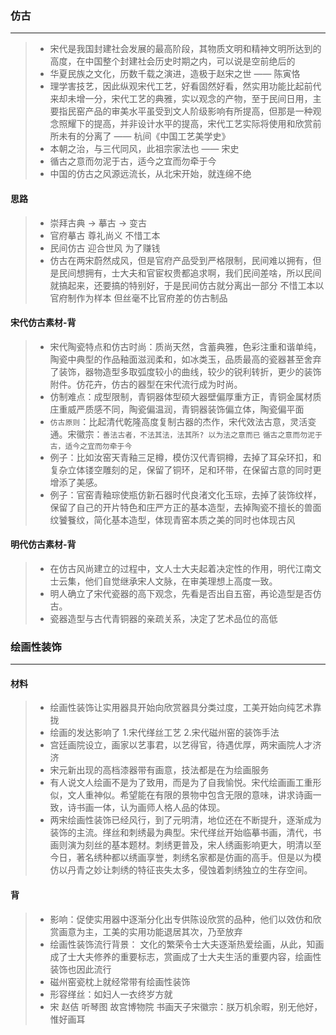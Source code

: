 ### 仿古
----------------------------------------------------------
> - 宋代是我国封建社会发展的最高阶段，其物质文明和精神文明所达到的高度，在中国整个封建社会历史时期之内，可以说是空前绝后的
> - 华夏民族之文化，历数千载之演进，造极于赵宋之世 —— 陈寅恪
> - 理学害技艺，因此纵观宋代工艺，好看固然好看，然实用功能比起前代来却未增一分，宋代工艺的典雅，实以观念的产物，至于民间日用，主要指民窑产品的审美水平虽受到文人阶级影响有所提高，但那是一种观念照耀下的提高，并非设计水平的提高，宋代工艺实际将使用和欣赏前所未有的分离了 —— 杭间《中国工艺美学史》
> - 本朝之治，与三代同风，此祖宗家法也 —— 宋史
> - 循古之意而勿泥于古，适今之宜而勿牵于今
> - 中国的仿古之风源远流长，从北宋开始，就连绵不绝

#### 思路
> - 崇拜古典 -> 摹古 -> 变古 
> - 官府摹古 尊礼尚义 不惜工本
> - 民间仿古 迎合世风 为了赚钱
> - 仿古在两宋蔚然成风，但是官府产品受到严格限制，民间难以拥有，但是民间想拥有，士大夫和官宦权贵都追求啊，我们民间差啥，所以民间就搞起来，还要搞的特别好，于是民间仿古就分离出一部分 不惜工本以官府制作为样本 但丝毫不比官府差的仿古制品

#### 宋代仿古素材-背
> - 宋代陶瓷特点和仿古时尚：质尚天然，含蓄典雅，色彩注重和谐单纯，陶瓷中典型的作品釉面滋润柔和，如冰类玉，品质最高的瓷器甚至舍弃了装饰，器物造型多取弧度较小的曲线，较少的锐利转折，更少的装饰附件。仿花卉，仿古的器型在宋代流行成为时尚。  
> - 仿制难点：成型限制，青铜器体型硕大器壁偏厚重方正，青铜金属材质庄重威严质感不同，陶瓷偏温润，青铜器装饰偏立体，陶瓷偏平面  
> - `仿古原则`：比起清代乾隆高度复制古器的杰作，宋代效法古意，灵活变通。宋徽宗：`善法古者，不法其法，法其所? 以为法之意而已`  `循古之意而勿泥于古，适今之宜而勿牵于今` 
> - 例子：比如汝窑天青釉三足樽，模仿汉代青铜樽，去掉了耳朵环扣，和复杂立体镂空雕刻的足，保留了铜环，足和环带，在保留古意的同时更增添了美感。  
> - 例子：官窑青釉琮使瓶仿新石器时代良渚文化玉琮，去掉了装饰纹样，保留了自己的开片特色和庄严方正的基本造型，去掉陶瓷不擅长的兽面纹饕餮纹，简化基本造型，体现青窑本质之美的同时也体现古风

#### 明代仿古素材-背
> - 在仿古风尚建立的过程中，文人士大夫起着决定性的作用，明代江南文士云集，他们自觉继承宋人文脉，在审美理想上高度一致。
> - 明人确立了宋代瓷器的高下观念，先看是否出自五窑，再论造型是否仿古。
> - 瓷器造型与古代青铜器的亲疏关系，决定了艺术品位的高低

### 绘画性装饰
----------------------------------------------------------
#### 材料
> - 绘画性装饰让实用器具开始向欣赏器具分类过度，工美开始向纯艺术靠拢
> - 绘画的发达影响了 1.宋代缂丝工艺 2.宋代磁州窑的装饰手法
> - 宫廷画院设立，画家以艺事君，以艺得官，待遇优厚，两宋画院人才济济
> - 宋元新出现的高档漆器带有画意，技法都是在为绘画服务
> - 有人说文人绘画不是为了致用，而是为了自我愉悦。宋代绘画画工重形似，文人重神似。希望能在有限的景物中包含无限的意味，讲求诗画一致，诗书画一体，认为画师人格人品的体现。
> - 两宋绘画性装饰已经风行，到了元明清，地位还在不断提升，逐渐成为装饰的主流。缂丝和刺绣最为典型。宋代缂丝开始临摹书画，清代，书画则演为刻丝的基本题材。刺绣更普及，宋人绣画影响更大，明清以至今日，著名绣种都以绣画享誉，刺绣名家都是仿画的高手。但是以为模仿以丹青之妙让刺绣的特征丧失太多，侵蚀着刺绣独立的生存空间。

#### 背
> - 影响：促使实用器中逐渐分化出专供陈设欣赏的品种，他们以效仿和欣赏画意为主，工美的实用功能退居其次，乃至放弃
> - 绘画性装饰流行背景： 文化的繁荣令士大夫逐渐热爱绘画，从此，知画成了士大夫修养的重要标志，赏画成了士大夫生活的重要内容，绘画性装饰也因此流行
> - 磁州窑瓷枕上就经常带有绘画性装饰
> - 形容缂丝：如妇人一衣终岁方就
> - 宋 赵佶 听琴图 故宫博物院 书画天子宋徽宗：朕万机余暇，别无他好，惟好画耳
